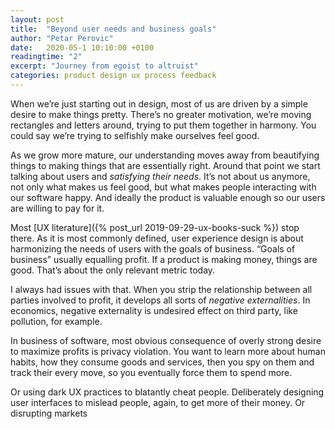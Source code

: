 ```yaml
---
layout: post
title:  "Beyond user needs and business goals"
author: "Petar Perovic"
date:   2020-05-1 10:10:00 +0100
readingtime: "2"
excerpt: "Journey from egoist to altruist"
categories: product design ux process feedback
---
```

When we’re just starting out in design, most of us are driven by a simple desire to make things pretty. There’s no greater motivation, we’re moving rectangles and letters around, trying to put them together in harmony. You could say we’re trying to selfishly make ourselves feel good.

As we grow more mature, our understanding moves away from beautifying things to making things that are essentially right. Around that point we start talking about users and _satisfying their needs_. It’s not about us anymore, not only what makes us feel good, but what makes people interacting with our software happy. And ideally the product is valuable enough so our users are willing to pay for it.

Most [UX literature]({% post_url 2019-09-29-ux-books-suck %}) stop there. As it is most commonly defined, user experience design is about harmonizing the needs of users with the goals of business. “Goals of business” usually equalling profit. If a product is making money, things are good. That’s about the only relevant metric today.

I always had issues with that. When you strip the relationship between all parties involved to profit, it develops all sorts of _negative externalities_. In economics, negative externality is undesired effect on third party, like pollution, for example.

In business of software, most obvious consequence of overly strong desire to maximize profits is privacy violation. You want to learn more about human habits, how they consume goods and services, then you spy on them and track their every move, so you eventually force them to spend more.

Or using dark UX practices to blatantly cheat people. Deliberately designing user interfaces to mislead people, again, to get more of their money. Or disrupting markets